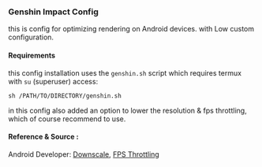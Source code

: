 ### Genshin Impact Config

this is config for optimizing rendering on Android devices.
with Low custom configuration.

#### Requirements
this config installation uses the `genshin.sh` script which requires termux with `su` (superuser) access:

    sh /PATH/TO/DIRECTORY/genshin.sh

in this config also added an option to lower the resolution & fps throttling, which of course recommend to use.

#### Reference & Source :
Android Developer: [Downscale](https://developer.android.com/games/optimize/adpf/gamemode/gamemode-interventions), [FPS Throttling](https://developer.android.com/games/optimize/adpf/gamemode/fps-throttling)
